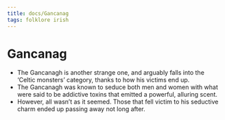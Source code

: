 ```yaml
---
title: docs/Gancanag
tags: folklore irish
---
```


# Gancanag

- The Gancanagh is another strange one, and arguably falls into the ‘Celtic monsters’ category, thanks to how his victims end up.
- The Gancanagh was known to seduce both men and women with what were said to be addictive toxins that emitted a powerful, alluring scent.
- However, all wasn’t as it seemed. Those that fell victim to his seductive charm ended up passing away not long after.